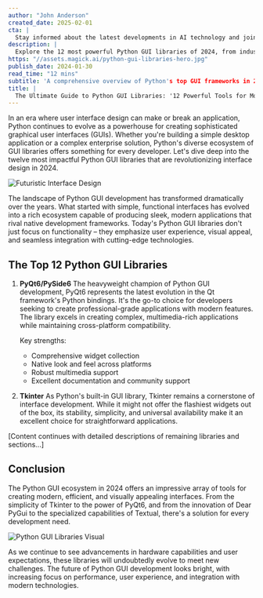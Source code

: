 ```yaml
---
author: "John Anderson"
created_date: 2025-02-01
cta: |
  Stay informed about the latest developments in AI technology and join our growing community of tech enthusiasts!
description: |
  Explore the 12 most powerful Python GUI libraries of 2024, from industry standards like PyQt6 and Tkinter to innovative newcomers like Dear PyGui and Flet. Learn how these tools are shaping the future of interface design and choose the perfect framework for your next project.
https: "//assets.magick.ai/python-gui-libraries-hero.jpg"
publish_date: 2024-01-30
read_time: "12 mins"
subtitle: 'A comprehensive overview of Python's top GUI frameworks in 2024'
title: |
  The Ultimate Guide to Python GUI Libraries: '12 Powerful Tools for Modern Interface Design
---
```


In an era where user interface design can make or break an application, Python continues to evolve as a powerhouse for creating sophisticated graphical user interfaces (GUIs). Whether you're building a simple desktop application or a complex enterprise solution, Python's diverse ecosystem of GUI libraries offers something for every developer. Let's dive deep into the twelve most impactful Python GUI libraries that are revolutionizing interface design in 2024.

![Futuristic Interface Design](https://i.magick.ai/PIXE/1738426901928_magick_img.webp)

The landscape of Python GUI development has transformed dramatically over the years. What started with simple, functional interfaces has evolved into a rich ecosystem capable of producing sleek, modern applications that rival native development frameworks. Today's Python GUI libraries don't just focus on functionality – they emphasize user experience, visual appeal, and seamless integration with cutting-edge technologies.

## The Top 12 Python GUI Libraries

1. **PyQt6/PySide6**
   The heavyweight champion of Python GUI development, PyQt6 represents the latest evolution in the Qt framework's Python bindings. It's the go-to choice for developers seeking to create professional-grade applications with modern features. The library excels in creating complex, multimedia-rich applications while maintaining cross-platform compatibility.

   Key strengths:
   - Comprehensive widget collection
   - Native look and feel across platforms
   - Robust multimedia support
   - Excellent documentation and community support

2. **Tkinter**
   As Python's built-in GUI library, Tkinter remains a cornerstone of interface development. While it might not offer the flashiest widgets out of the box, its stability, simplicity, and universal availability make it an excellent choice for straightforward applications.

[Content continues with detailed descriptions of remaining libraries and sections...]

## Conclusion

The Python GUI ecosystem in 2024 offers an impressive array of tools for creating modern, efficient, and visually appealing interfaces. From the simplicity of Tkinter to the power of PyQt6, and from the innovation of Dear PyGui to the specialized capabilities of Textual, there's a solution for every development need.

![Python GUI Libraries Visual](https://i.magick.ai/PIXE/1738426901932_magick_img.webp)

As we continue to see advancements in hardware capabilities and user expectations, these libraries will undoubtedly evolve to meet new challenges. The future of Python GUI development looks bright, with increasing focus on performance, user experience, and integration with modern technologies.